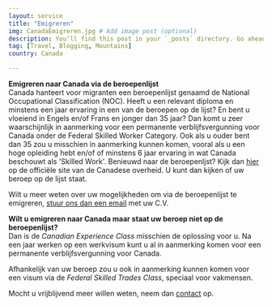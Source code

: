 ```yaml
---
layout: service
title: "Emigreren"
img: CanadaEmigreren.jpg # Add image post (optional)
description: You’ll find this post in your `_posts` directory. Go ahead and edit it and re-build the site to see your changes. # Add post description (optional)
tag: [Travel, Blogging, Mountains]
country: Canada

---
```

<strong>Emigreren naar Canada via de beroepenlijst</strong><br/>
Canada hanteert voor migranten een beroepenlijst genaamd de National Occupational Classification (NOC). Heeft u een relevant diploma en minstens een jaar ervaring in een van de beroepen op de lijst? En bent u vloeiend in Engels en/of Frans en jonger dan 35 jaar? Dan komt u zeer waarschijnlijk in aanmerking voor een permanente verblijfsvergunning voor Canada onder de Federal Skilled Worker Category.
Ook als u ouder bent dan 35 zou u misschien in aanmerking kunnen komen, vooral als u een hoge opleiding hebt en/of of minstens 6 jaar ervaring in wat Canada beschouwt als 'Skilled Work'. Benieuwd naar de beroepenljst? Kijk dan <a href="https://www.canada.ca/en/immigration-refugees-citizenship/services/immigrate-canada/express-entry/eligibility/find-national-occupation-code.html#find">hier</a> op de officiële site van de Canadese overheid. U kunt dan kijken of uw beroep op de lijst staat.

<p>Wilt u meer weten over uw mogelijkheden om via de beroepenlijst te emigreren, <a href="{{ site.baseurl }}/contact">stuur ons dan een email</a> met uw C.V.<p/>

<p><strong>Wilt u emigreren naar Canada maar staat uw beroep niet op de beroepenlijst?</strong><br/>
Dan is de <i>Canadian Experience Class</i> misschien de oplossing voor u. Na een jaar werken op een werkvisum kunt u al in aanmerking komen voor een permanente verblijfsvergunning voor Canada.

<p>Afhankelijk van uw beroep zou u ook in aanmerking kunnen komen voor een visum via de <i>Federal Skilled Trades Class</i>, speciaal voor vakmensen.

<p>Mocht u vrijblijvend meer willen weten, neem dan <a href="{{ site.baseurl }}/contact">contact</a> op.

<p/>
